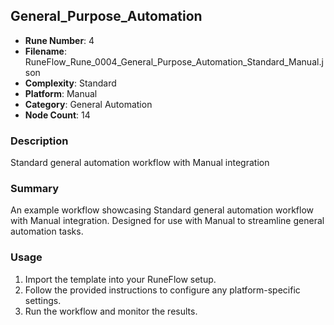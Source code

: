 ## General_Purpose_Automation

- **Rune Number**: 4
- **Filename**: RuneFlow_Rune_0004_General_Purpose_Automation_Standard_Manual.json
- **Complexity**: Standard
- **Platform**: Manual
- **Category**: General Automation
- **Node Count**: 14

### Description
Standard general automation workflow with Manual integration

### Summary
An example workflow showcasing Standard general automation workflow with Manual integration. Designed for use with Manual to streamline general automation tasks.

### Usage
1. Import the template into your RuneFlow setup.
2. Follow the provided instructions to configure any platform-specific settings.
3. Run the workflow and monitor the results.

